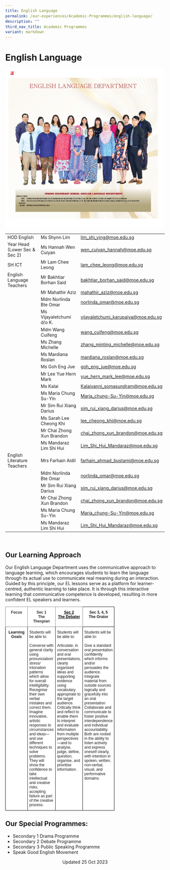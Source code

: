 ```yaml
---
title: English Language
permalink: /our-experiences/Academic-Programmes/english-language/
description: ""
third_nav_title: Academic Programmes
variant: markdown
---
```

# English Language
![English Language Department 2023](/images/staff5.jpg)

|  |  |  |
| -------- | -------- | -------- |
| HOD English   | Ms Shynn Lim    |  lim_shi_ying@moe.edu.sg |
|  Year Head (Lower Sec &amp; Sec 2)    | Ms Hannah Wen Cuiyan     | [wen\_cuiyan\_hannah@moe.edu.sg](mailto:wen_cuiyan_hannah@moe.edu.sg)  |
|   SH ICT  | Mr Lam Chee Leong     | [lam_chee_leong@moe.edu.sg](lam_chee_leong@moe.edu.sg)    |
| English Language Teachers    | Mr Bakhtiar Borhan Said    | [bakhtiar_borhan_said@moe.edu.sg](bakhtiar_borhan_said@moe.edu.sg)     |
|    | Mr Mahathir Aziz    | [mahathir\_aziz@moe.edu.sg](mailto:mahathir_aziz@moe.edu.sg)    |
|    | Mdm Norlinda Bte Omar   | [norlinda_omar@moe.edu.sg](norlinda_omar@moe.edu.sg)    |
|      | Ms Vijayaletchumi d/o K.    | [vijayaletchumi_karupaiya@moe.edu.sg](vijayaletchumi_karupaiya@moe.edu.sg)     |
|      | Mdm Wang Cuifeng     | [wang_cuifeng@moe.edu.sg](wang_cuifeng@moe.edu.sg)    |
|    | Ms Zhang Michelle   | [zhang\_minting\_michelle@moe.edu.sg](mailto:zhang_minting_michelle@moe.edu.sg)    |
|     | Ms Mardiana Roslan   | [mardiana\_roslan@moe.edu.sg](mailto:mardiana_roslan@moe.edu.sg)   |
|     |Ms Goh Eng Jue   | [goh\_eng\_jue@moe.edu.sg](mailto:goh_eng_jue@moe.edu.sg)  |
|     | Mr Lee Yue Hern Mark   | [yue\_hern\_mark\_lee@moe.edu.sg](mailto:yue_hern_mark_lee@moe.edu.sg)    |
|     | Ms Kalai     | [Kalaivanni\_somasundram@moe.edu.sg](mailto:Kalaivanni_somasundram@moe.edu.sg)   |
|     | Ms Maria Chung Su-Yin    | [Maria_chung-Su-Yin@moe.edu.sg](Maria_chung-Su-Yin@moe.edu.sg)    |
|     | Mr Sim Rui Xiang Darius    | [sim\_rui\_xiang\_darius@moe.edu.sg](mailto:sim_rui_xiang_darius@moe.edu.sg)   |
|     | Ms Sarah Lee Cheong Khi    | [lee\_cheong\_khi@moe.edu.sg](mailto:lee_cheong_khi@moe.edu.sg)    |
|     | Mr Chai Zhong Xun Brandon     | [chai\_zhong\_xun\_brandon@moe.edu.sg](mailto:chai_zhong_xun_brandon@moe.edu.sg)   |
|     | Ms Mandaraz Lim Shi Hui   | [Lim_Shi_Hui_Mandaraz@moe.edu.sg](Lim_Shi_Hui_Mandaraz@moe.edu.sg)    |
| English Literature Teachers   | Mrs Farhain Aidil     | [farhain\_ahmad\_bustami@moe.edu.sg](mailto:farhain_ahmad_bustami@moe.edu.sg)  |
|      | Mdm Norlinda Bte Omar   | [norlinda\_omar@moe.edu.sg](mailto:norlinda_omar@moe.edu.sg)   |
|     | Mr Sim Rui Xiang Darius    | [sim_rui_xiang_darius@moe.edu.sg](sim_rui_xiang_darius@moe.edu.sg)   |
|     | Mr Chai Zhong Xun Brandon     | [chai\_zhong\_xun\_brandon@moe.edu.sg](mailto:chai_zhong_xun_brandon@moe.edu.sg)     |
|     | Ms Maria Chung Su-Yin     | [Maria\_chung-Su-Yin@moe.edu.sg](mailto:Maria_chung-Su-Yin@moe.edu.sg)    |
|     | Ms Mandaraz Lim Shi Hui     | [Lim_Shi_Hui_Mandaraz@moe.edu.sg](Lim_Shi_Hui_Mandaraz@moe.edu.sg)   |

<br>

## Our Learning Approach


Our English Language Department uses the communicative approach to language learning, which encourages students to learn the language through its actual use to communicate real meaning during an interaction. Guided by this principle, our EL lessons serve as a platform for learner-centred, authentic learning to take place. It is through this interactive learning that communicative competence is developed, resulting in more confident EL speakers and learners.
<br>

<style type="text/css">
.tg  {border-collapse:collapse;border-spacing:0;}
.tg td{border-color:black;border-style:solid;border-width:1px;font-family:Arial, sans-serif;font-size:12px;
  overflow:hidden;padding:10px 5px;word-break:normal;}
.tg th{border-color:black;border-style:solid;border-width:1px;font-family:Arial, sans-serif;font-size:12px;
  font-weight:normal;overflow:hidden;padding:10px 5px;word-break:normal;}
.tg .tg-8g4u{background-color:#FFF;border-color:inherit;color:#000000;font-weight:bold;text-align:center;text-decoration:underline;
  vertical-align:top}
.tg .tg-3ugf{background-color:#FFF;border-color:inherit;color:#323232;font-weight:bold;text-align:center;vertical-align:top}
.tg .tg-9hzb{background-color:#FFF;font-weight:bold;text-align:center;vertical-align:top}
.tg .tg-ktyi{background-color:#FFF;text-align:left;vertical-align:top}
</style>
<table class="tg" style="undefined;table-layout: fixed; width: 700px">
<colgroup>
<col style="width: 70px">
<col style="width: 70px">
<col style="width: 70px">
<col style="width: 70px">
</colgroup>
<thead>
  <tr>
    <th class="tg-3ugf">Focus<br></th>
    <th class="tg-3ugf">Sec 1<br>The Thespian<br></th>
    <th class="tg-8g4u">Sec 2<br>The Debater<br></th>
    <th class="tg-9hzb">Sec 3, 4, 5<br>The Orator<br></th>
  </tr>
</thead>
<tbody>
  <tr>
    <td class="tg-9hzb">Learning Goals<br></td>
    <td class="tg-ktyi">Students will be able to:<br><br>Converse with general clarity using pronunciation/ stress/ intonation patterns which allow for overall intelligibility.<br>Recognise their own verbal mistakes and correct them.<br>Imagine innovative, artistic responses to circumstances and ideas—and use different techniques to solve problems. They will show the confidence to take intellectual and creative risks, accepting failure as part of the creative process.</td>
    <td class="tg-ktyi">Students will be able to:<br><br>Articulate, in conversation and oral presentations, clearly organized ideas and supporting evidence using vocabulary appropriate to the target audience.<br>Critically think and reflect to enable them to interpret and evaluate information from multiple perspectives—and to analyse, judge, define, question, organise, and prioritise information.</td>
    <td class="tg-ktyi">Students will be able to:<br><br>Give a standard oral presentation confidently which informs and/or persuades the audience.<br>Integrate material from outside sources logically and gracefully into an oral presentation<br>Collaborate and communicate to foster positive interdependence and individual accountability. Both are rooted in the ability to listen actively and express oneself clearly, with intention in spoken, written, non-verbal, visual, and performative domains.</td>
  </tr>
</tbody>
</table>

## Our Special Programmes:


*   Secondary 1 Drama Programme
*   Secondary 2 Debate Programme
*   Secondary 3 Public Speaking Programme
*   Speak Good English Movement

<center> Updated 25 Oct 2023 </center>
